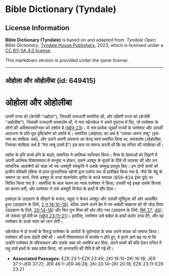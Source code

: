 # Bible Dictionary (Tyndale)

## License Information

**Bible Dictionary (Tyndale)** is based on and adapted from: _Tyndale Open Bible Dictionary_, [Tyndale House Publishers](https://tyndaleopenresources.com/), 2023, which is licensed under a [CC BY-SA 4.0 license](https://creativecommons.org/licenses/by-sa/4.0/legalcode.en).

This markdown version is provided under the same license.



--------------------------------

## ओहोला और ओहोलीबा (id: 649415)

ओहोला और ओहोलीबा
================

उत्तरी राज्य को (केजेवी “अहोला”), जिसकी राजधानी सामरिया थी, और दक्षिणी राज्य को (केजेवी “अहोलीबा”), जिसकी राजधानी यरूशलेम थी, ये नाम यहेजकेल ने अपने दृष्टान्त में दिए, जो परमेश्वर के लोगों की अविश्वासयोग्यता को दर्शाता है ([यहेज 23](https://ref.ly/Ezek23:1-Ezek23:49))। ये नाम प्रत्येक जुड़वाँ राज्यों के परमेश्वर और उसकी आराधना के प्रति मूल दृष्टिकोण को दर्शाते थे। सामरिया (ओहोला) का अर्थ है “उसका अपना तम्बू” (इस नाम का शाब्दिक अर्थ), और उसने अपनी उपासना का केन्द्र स्वयं स्थापित किया था; यरूशलेम (ओहोलीबा, जिसका शाब्दिक अर्थ है “मेरा तम्बू उसमें है”) इस बात पर घमण्ड करती थी कि वह मन्दिर की संरक्षिका थी।

यहोवा के प्रति सच्चे होने के बदले, सामरिया ने आत्मिक व्यभिचार किया। मिस्र के देवताओं को रिझाने में अपनी आत्मिक विश्वासघात से सन्तुष्ट न होकर, उसने अश्शूर के मूरतों के पीछे भी लालसा की और उन सांसारिक आकर्षणों को चाहा जो नव\-अश्शूरी संस्कृति ने उसके सम्मुख प्रस्तुत किए। इन दोनों कामों को प्राचीन पश्चिमी एशिया से प्राप्त पुरातात्त्विक खोजों द्वारा पर्याप्त रूप से प्रलेखित किया गया है, जैसे कि येहू के सम्मान का कार्य, जिसे अश्शूर के राजा शल्मनेसेर तृतीय के काले स्मारक (859–824 ईसा पूर्व) पर चित्रित किया गया है। सामरिया के चाल चलन का न्याय परमेश्वर ने किया; उसकी नई इच्छा उसके विनाश का कारण बनी, और परमेश्वर ने उसे अश्शूरी विजेता के हाथों में सौंप दिया।

इस्राएल के उदाहरण से सीखने के बजाय, यहूदा न केवल अश्शूर और उसकी मूर्तिपूजा की ओर आकर्षित हुआ (उदाहरण के लिये, [2 रा 16:10–18](https://ref.ly/2Kgs16:10-2Kgs16:18)), बल्कि उसने अपने प्रेम में नव\-बाबेली साम्राज्य को भी जोड़ लिया (उदाहरण के लिये, [20:14–18](https://ref.ly/2Kgs20:14-2Kgs20:18)) और फिर पुनः मिस्र की ओर लौट गया (उदाहरण के लिये, [यिर्म 37](https://ref.ly/Jer37:1-Jer37:21); [46](https://ref.ly/Jer46:1-Jer46:28)), जो उसका पूर्व प्रेमी था ([यहेज 23:11–21](https://ref.ly/Ezek23:11-Ezek23:21))। इसलिए, परमेश्वर उसे बाबेल के हाथों कठोर दण्ड देंगे, और वह परमेश्वर के सच्चे न्याय को जान लेगी।

यहेजकेल ने दो राज्यों के विरुद्ध परमेश्वर के आरोपों के पूर्वाभ्यास के साथ अपने रूपक को समाप्त किया। परमेश्वर की प्रजा दोहरी दोषी थी। अपनी विश्वासघात से सन्तोष न होते हुए, वे इतने आगे बढ़ गए थे कि उन्होंने परमेश्वर के पवित्रस्थान और उसके सब्त को अपवित्र कर दिया, अपने बच्चों की बलि देकर मन्दिर में लहू वाले हाथों के साथ प्रवेश किया, जो अन्यजाति की रीति में की गई थी। 

* **Associated Passages:** EZK 23:1–EZK 23:49; 2KI 16:10–2KI 16:18; JER 37:1–JER 37:21; JER 46:1–JER 46:28; 2KI 20:14–2KI 20:18; EZK 23:11–EZK 23:21

